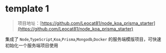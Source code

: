 # template 1

> 项目地址：[https://github.com/Leocat81/node_koa_prisma_starter](https://github.com/Leocat81/node_koa_prisma_starter)

集成了 `Node`,`TypeScript`,`Koa`,`Prisma`,`Mongodb`,`Docker` 的服务端模版项目，可快速初始化一个服务端项目使用
